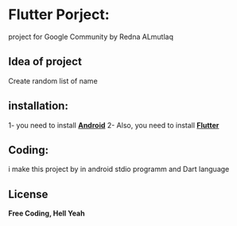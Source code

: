 # Flutter Porject:
 project for Google Community by Redna ALmutlaq
 
 ## Idea of project
 Create random list of name
 
 ## installation:
1- you need to install [**Android**](https://developer.android.com/studio)
2- Also, you need to install [**Flutter**](https://flutter.dev/docs/get-started/install)

## Coding:
i make this project by in android stdio programm and Dart language

## License 
**Free Coding, Hell Yeah**
